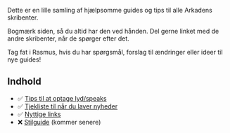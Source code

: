 Dette er en lille samling af hjælpsomme guides og tips til alle Arkadens skribenter.

Bogmærk siden, så du altid har den ved hånden. Del gerne linket med de andre skribenter, når de spørger efter det.

Tag fat i Rasmus, hvis du har spørgsmål, forslag til ændringer eller ideer til nye guides!

## Indhold
* ✅ [Tips til at optage lyd/speaks](optaglyd.html) 
* ✅ [Tjekliste til når du laver nyheder](nyhedtjekliste.html)
* ✅ [Nyttige links](nyttigelinks.html)
* ❌ [Stilguide](Testside1.html) (kommer senere)

